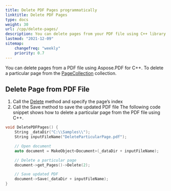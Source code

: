 ```yaml
---
title: Delete PDF Pages programmatically 
linktitle: Delete PDF Pages
type: docs
weight: 30
url: /cpp/delete-pages/
description: You can delete pages from your PDF file using C++ library.
lastmod: "2021-12-09"
sitemap:
    changefreq: "weekly"
    priority: 0.7
---
```


You can delete pages from a PDF file using Aspose.PDF for C++. To delete a particular page from the [PageCollection](https://reference.aspose.com/pdf/cpp/class/aspose.pdf.page_collection) collection.

## Delete Page from PDF File

1. Call the [Delete](https://reference.aspose.com/pdf/cpp/class/aspose.pdf.page#a02bb7a96e66ef6e10bcf4930b299b3b7) method and specify the page’s index
1. Call the Save method to save the updated PDF file
The following code snippet shows how to delete a particular page from the PDF file using C++.

```cpp
void DeletePDFPages() {
    String _dataDir("C:\\Samples\\");
    String inputFileName("DeleteParticularPage.pdf");

    // Open document
    auto document = MakeObject<Document>(_dataDir + inputFileName);

    // Delete a particular page
    document->get_Pages()->Delete(2);

    // Save updated PDF
    document->Save(_dataDir + inputFileName);
}
```
